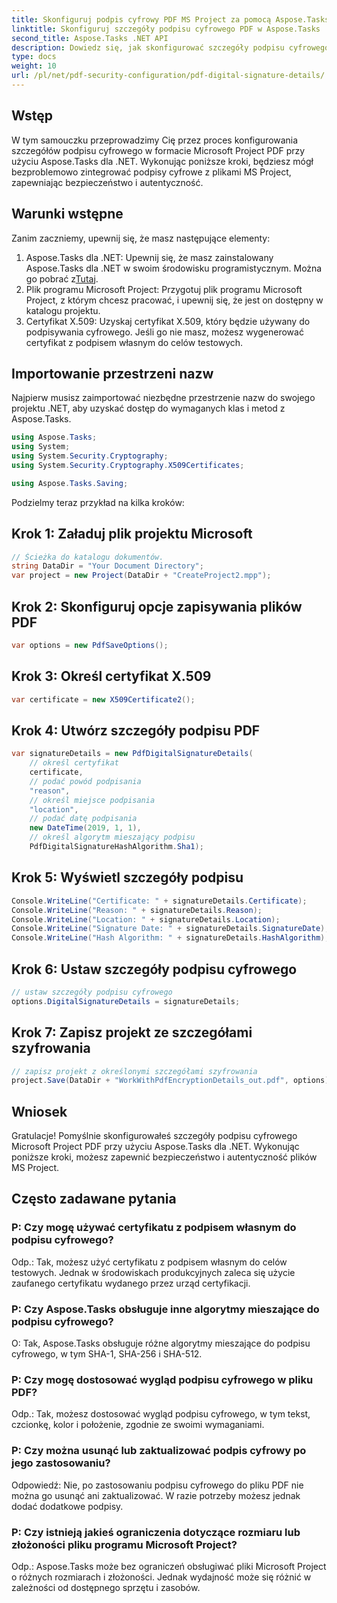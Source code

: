 ```yaml
---
title: Skonfiguruj podpis cyfrowy PDF MS Project za pomocą Aspose.Tasks
linktitle: Skonfiguruj szczegóły podpisu cyfrowego PDF w Aspose.Tasks
second_title: Aspose.Tasks .NET API
description: Dowiedz się, jak skonfigurować szczegóły podpisu cyfrowego Microsoft Project PDF przy użyciu Aspose.Tasks dla .NET. Zapewnij bezpieczeństwo i autentyczność plików swojego projektu.
type: docs
weight: 10
url: /pl/net/pdf-security-configuration/pdf-digital-signature-details/
---
```

## Wstęp
W tym samouczku przeprowadzimy Cię przez proces konfigurowania szczegółów podpisu cyfrowego w formacie Microsoft Project PDF przy użyciu Aspose.Tasks dla .NET. Wykonując poniższe kroki, będziesz mógł bezproblemowo zintegrować podpisy cyfrowe z plikami MS Project, zapewniając bezpieczeństwo i autentyczność.
## Warunki wstępne
Zanim zaczniemy, upewnij się, że masz następujące elementy:
1.  Aspose.Tasks dla .NET: Upewnij się, że masz zainstalowany Aspose.Tasks dla .NET w swoim środowisku programistycznym. Można go pobrać z[Tutaj](https://releases.aspose.com/tasks/net/).
2. Plik programu Microsoft Project: Przygotuj plik programu Microsoft Project, z którym chcesz pracować, i upewnij się, że jest on dostępny w katalogu projektu.
3. Certyfikat X.509: Uzyskaj certyfikat X.509, który będzie używany do podpisywania cyfrowego. Jeśli go nie masz, możesz wygenerować certyfikat z podpisem własnym do celów testowych.
## Importowanie przestrzeni nazw
Najpierw musisz zaimportować niezbędne przestrzenie nazw do swojego projektu .NET, aby uzyskać dostęp do wymaganych klas i metod z Aspose.Tasks.
```csharp
using Aspose.Tasks;
using System;
using System.Security.Cryptography;
using System.Security.Cryptography.X509Certificates;

using Aspose.Tasks.Saving;
```
Podzielmy teraz przykład na kilka kroków:
## Krok 1: Załaduj plik projektu Microsoft
```csharp
// Ścieżka do katalogu dokumentów.
string DataDir = "Your Document Directory";
var project = new Project(DataDir + "CreateProject2.mpp");
```
## Krok 2: Skonfiguruj opcje zapisywania plików PDF
```csharp
var options = new PdfSaveOptions();
```
## Krok 3: Określ certyfikat X.509
```csharp
var certificate = new X509Certificate2();
```
## Krok 4: Utwórz szczegóły podpisu PDF
```csharp
var signatureDetails = new PdfDigitalSignatureDetails(
    // określ certyfikat
    certificate,
    // podać powód podpisania
    "reason",
    // określ miejsce podpisania
    "location",
    // podać datę podpisania
    new DateTime(2019, 1, 1),
    // określ algorytm mieszający podpisu
    PdfDigitalSignatureHashAlgorithm.Sha1);
```
## Krok 5: Wyświetl szczegóły podpisu
```csharp
Console.WriteLine("Certificate: " + signatureDetails.Certificate);
Console.WriteLine("Reason: " + signatureDetails.Reason);
Console.WriteLine("Location: " + signatureDetails.Location);
Console.WriteLine("Signature Date: " + signatureDetails.SignatureDate);
Console.WriteLine("Hash Algorithm: " + signatureDetails.HashAlgorithm);
```
## Krok 6: Ustaw szczegóły podpisu cyfrowego
```csharp
// ustaw szczegóły podpisu cyfrowego
options.DigitalSignatureDetails = signatureDetails;
```
## Krok 7: Zapisz projekt ze szczegółami szyfrowania
```csharp
// zapisz projekt z określonymi szczegółami szyfrowania
project.Save(DataDir + "WorkWithPdfEncryptionDetails_out.pdf", options);
```
## Wniosek
Gratulacje! Pomyślnie skonfigurowałeś szczegóły podpisu cyfrowego Microsoft Project PDF przy użyciu Aspose.Tasks dla .NET. Wykonując poniższe kroki, możesz zapewnić bezpieczeństwo i autentyczność plików MS Project.
## Często zadawane pytania
### P: Czy mogę używać certyfikatu z podpisem własnym do podpisu cyfrowego?
Odp.: Tak, możesz użyć certyfikatu z podpisem własnym do celów testowych. Jednak w środowiskach produkcyjnych zaleca się użycie zaufanego certyfikatu wydanego przez urząd certyfikacji.
### P: Czy Aspose.Tasks obsługuje inne algorytmy mieszające do podpisu cyfrowego?
O: Tak, Aspose.Tasks obsługuje różne algorytmy mieszające do podpisu cyfrowego, w tym SHA-1, SHA-256 i SHA-512.
### P: Czy mogę dostosować wygląd podpisu cyfrowego w pliku PDF?
Odp.: Tak, możesz dostosować wygląd podpisu cyfrowego, w tym tekst, czcionkę, kolor i położenie, zgodnie ze swoimi wymaganiami.
### P: Czy można usunąć lub zaktualizować podpis cyfrowy po jego zastosowaniu?
Odpowiedź: Nie, po zastosowaniu podpisu cyfrowego do pliku PDF nie można go usunąć ani zaktualizować. W razie potrzeby możesz jednak dodać dodatkowe podpisy.
### P: Czy istnieją jakieś ograniczenia dotyczące rozmiaru lub złożoności pliku programu Microsoft Project?
Odp.: Aspose.Tasks może bez ograniczeń obsługiwać pliki Microsoft Project o różnych rozmiarach i złożoności. Jednak wydajność może się różnić w zależności od dostępnego sprzętu i zasobów.